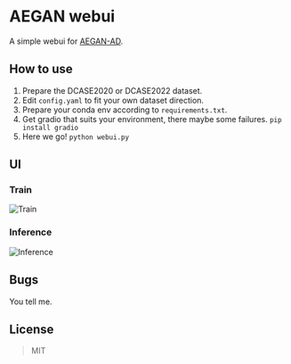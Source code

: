# AEGAN webui
A simple webui for [AEGAN-AD](https://github.com/jianganbai/AEGAN-AD).
## How to use
1. Prepare the DCASE2020 or DCASE2022 dataset.
2. Edit `config.yaml` to fit your own dataset direction.
3. Prepare your conda env according to `requirements.txt`.
4. Get gradio that suits your environment, there maybe some failures.
 ```pip install gradio```
6. Here we go!
 ```python webui.py```
## UI
### Train
![Train](/imgs/train.png)
### Inference
![Inference](/imgs/train.png)
## Bugs
You tell me.
## License
>MIT
